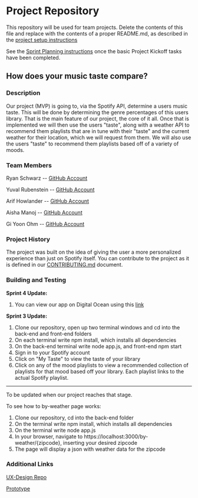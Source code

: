 # Project Repository

This repository will be used for team projects. Delete the contents of this file and replace with the contents of a proper README.md, as described in the [project setup instructions](./project-setup-instructions.md)

See the [Sprint Planning instructions](./sprint-planning-instructions.md) once the basic Project Kickoff tasks have been completed.

## How does your music taste compare?

### Description

Our project (MVP) is going to, via the Spotify API, determine a users music taste. This will be done by determining the genre percentages of this users library. That is the main feature of our project, the core of it all. Once that is implemented we will then use the users "taste", along with a weather API to recommend them playlists that are in tune with their "taste" and the current weather for their location, which we will request from them. We will also use the users "taste" to recommend them playlists based off of a variety of moods.

### Team Members

Ryan Schwarz -- [GitHub Account](https://github.com/ryan-schwarz)

Yuval Rubenstein --  [GitHub Account](https://github.com/RubyMamba)

Arif Howlander -- [GitHub Account](https://github.com/arifh331)

Aisha Manoj -- [GitHub Account](https://github.com/aishamanoj)

Gi Yoon Ohm -- [GitHub Account](https://github.com/gyo202)

### Project History

The project was built on the idea of giving the user a more personalized experience than just on Spotify itself. You can contribute to the project as it is defined in our [CONTRIBUTING.md](./CONTRIBUTING.md) document.

### Building and Testing

**Sprint 4 Update:**
1. You can view our app on Digital Ocean using this [link](http://159.65.190.215:3000/) 

**Sprint 3 Update:**
1. Clone our repository, open up two terminal windows and cd into the back-end and front-end folders
2. On each terminal write npm install, which installs all dependencies
3. On the back-end terminal write node app.js, and front-end npm start
4. Sign in to your Spotify account
5. Click on "My Taste" to view the taste of your library
6. Click on any of the mood playlists to view a recommended collection of playlists for that mood based off your library. Each playlist links to the actual Spotify playlist.

------------
To be updated when our project reaches that stage.

To see how to by-weather page works:
1. Clone our repository, cd into the back-end folder
2. On the terminal write npm install, which installs all dependencies
3. On the terminal write node app.js
4. In your browser, navigate to https://localhost:3000/by-weather/{zipcode}, inserting your desired zipcode
5. The page will display a json with weather data for the zipcode

### Additional Links
[UX-Design Repo](https://github.com/agile-dev-assignments/user-experience-design-team-messina-coherent)

[Prototype](https://projects.invisionapp.com/share/AH10C9MTTEJF#/screens)
